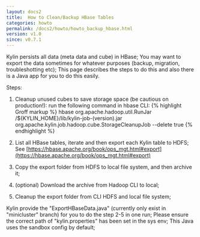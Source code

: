 ```yaml
---
layout: docs2
title:  How to Clean/Backup HBase Tables
categories: howto
permalink: /docs2/howto/howto_backup_hbase.html
version: v1.0
since: v0.7.1
---
```


Kylin persists all data (meta data and cube) in HBase; You may want to export the data sometimes for whatever purposes 
(backup, migration, troubleshotting etc); This page describes the steps to do this and also there is a Java app for you to do this easily.

Steps:

1. Cleanup unused cubes to save storage space (be cautious on production!): run the following command in hbase CLI: 
{% highlight Groff markup %}
hbase org.apache.hadoop.util.RunJar /${KYLIN_HOME}/lib/kylin-job-(version).jar org.apache.kylin.job.hadoop.cube.StorageCleanupJob --delete true
{% endhighlight %}
2. List all HBase tables, iterate and then export each Kylin table to HDFS; 
See [https://hbase.apache.org/book/ops_mgt.html#export](https://hbase.apache.org/book/ops_mgt.html#export)

3. Copy the export folder from HDFS to local file system, and then archive it;

4. (optional) Download the archive from Hadoop CLI to local;

5. Cleanup the export folder from CLI HDFS and local file system;

Kylin provide the "ExportHBaseData.java" (currently only exist in "minicluster" branch) for you to do the 
step 2-5 in one run; Please ensure the correct path of "kylin.properties" has been set in the sys env; This Java uses the sandbox config by default;
